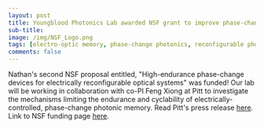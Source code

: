 ```yaml
---
layout: post
title: Youngblood Photonics Lab awarded NSF grant to improve phase-change device endurance
sub-title: 
image: /img/NSF_Logo.png
tags: [electro-optic memory, phase-change photonics, reconfigurable photonics]
comments: false
---
```


Nathan's second NSF proposal entitled, "High-endurance phase-change devices for electrically reconfigurable optical systems" was funded! Our lab will be working in collaboration with co-PI Feng Xiong at Pitt to investigate the mechanisms limiting the endurance and cyclability of electrically-controlled, phase-change photonic memory. Read Pitt's press release [here](https://news.engineering.pitt.edu/not-just-a-phase). Link to NSF funding page [here](https://www.nsf.gov/awardsearch/showAward?AWD_ID=2028624).